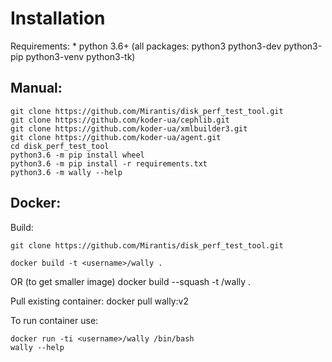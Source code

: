 Installation
============

Requirements:
    * python 3.6+ (all packages: python3 python3-dev python3-pip python3-venv python3-tk)

Manual:
-------

    git clone https://github.com/Mirantis/disk_perf_test_tool.git
    git clone https://github.com/koder-ua/cephlib.git
    git clone https://github.com/koder-ua/xmlbuilder3.git
    git clone https://github.com/koder-ua/agent.git
    cd disk_perf_test_tool
    python3.6 -m pip install wheel
    python3.6 -m pip install -r requirements.txt
    python3.6 -m wally --help


Docker:
-------

Build:

    git clone https://github.com/Mirantis/disk_perf_test_tool.git

    docker build -t <username>/wally .
OR (to get smaller image)
    docker build --squash -t <username>/wally .

Pull existing container:
    docker pull wally:v2

To run container use:

    docker run -ti <username>/wally /bin/bash
    wally --help

